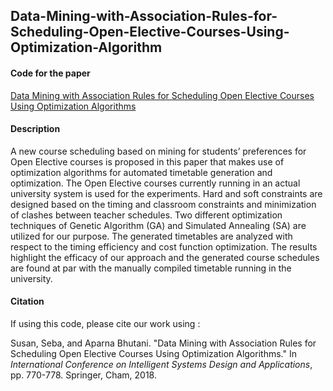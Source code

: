 ## Data-Mining-with-Association-Rules-for-Scheduling-Open-Elective-Courses-Using-Optimization-Algorithm

#### Code for the paper
[Data Mining with Association Rules for Scheduling Open Elective Courses Using Optimization Algorithms](https://link.springer.com/chapter/10.1007%2F978-3-030-16660-1_75)

#### Description
A new course scheduling based on mining for students’ preferences for Open Elective courses is proposed in this paper that makes use of optimization algorithms for automated timetable generation and optimization. The Open Elective courses currently running in an actual university system is used for the experiments. Hard and soft constraints are designed based on the timing and classroom constraints and minimization of clashes between teacher schedules. Two different optimization techniques of Genetic Algorithm (GA) and Simulated Annealing (SA) are utilized for our purpose. The generated timetables are analyzed with respect to the timing efficiency and cost function optimization. The results highlight the efficacy of our approach and the generated course schedules are found at par with the manually compiled timetable running in the university.

#### Citation
If using this code, please cite our work using : 

Susan, Seba, and Aparna Bhutani. "Data Mining with Association Rules for Scheduling Open Elective Courses Using Optimization Algorithms." In *International Conference on Intelligent Systems Design and Applications*, pp. 770-778. Springer, Cham, 2018.
